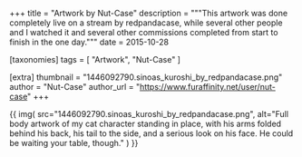 +++
title = "Artwork by Nut-Case"
description = """This artwork was done completely live on a stream by redpandacase, while several other people and I watched it and several other commissions completed from start to finish in the one day."""
date = 2015-10-28

[taxonomies]
tags = [
    "Artwork", "Nut-Case"
]

[extra]
thumbnail = "1446092790.sinoas_kuroshi_by_redpandacase.png"
author = "Nut-Case"
author_url = "https://www.furaffinity.net/user/nut-case"
+++

{{
    img(
        src="1446092790.sinoas_kuroshi_by_redpandacase.png",
        alt="Full body artwork of my cat character standing in place, with his arms folded behind his back, his tail to the side, and a serious look on his face. He could be waiting your table, though."
    )
}}
